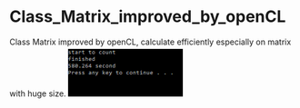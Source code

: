 # Class_Matrix_improved_by_openCL
Class Matrix improved by openCL, calculate efficiently especially on matrix with huge size.
![image](https://github.com/Kaizhang48/Class_Matrix_improved_by_openCL/blob/master/boost%20ublas.png?raw=true)

